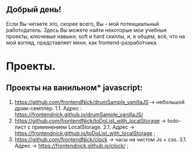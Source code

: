 ## Добрый день!
Если Вы читаете это, скорее всего, Вы - мой потенциальный работодатель. Здесь Вы можете найти
некоторые мои учебные проекты, ключевые навыки, soft и hard скиллы, и, в общем, всё, что
на мой взгляд, представляет меня, как frontend-разработчика.

# Проекты.

##  Проекты на ванильном* javascript:

  1.  https://github.com/frontendNick/drumSample_vanillaJS -> небольшой драм-семплер.
    1.1.  Адрес : https://frontendnick.github.io/drumSample_vanillaJS/
  2.  https://github.com/frontendNick/toDoList_with_localStorage -> todo-лист с применением LocalStorage.
    2.1.  Адрес -> https://frontendnick.github.io/toDoList_with_localStorage ;
  3.  https://github.com/frontendNick/clock -> часы на чистом Js + css.
    3.1.  Адрес -> https://frontendnick.github.io/clock/ ;
